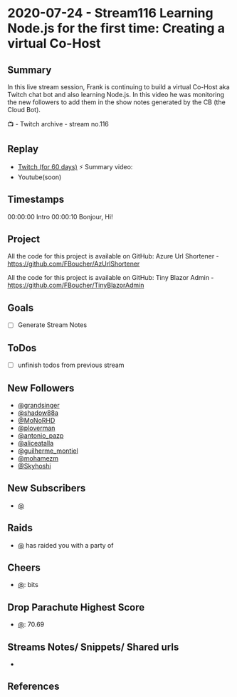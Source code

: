 
# 2020-07-24 - Stream116 Learning Node.js for the first time: Creating a virtual Co-Host

Summary
-------

In this live stream session, Frank is continuing to build a virtual Co-Host aka Twitch chat bot and also learning Node.js. In this video he was monitoring the new followers to add them in the show notes generated by the CB (the Cloud Bot).

📺 - Twitch archive - stream no.116

Replay
------

- [Twitch (for 60 days)](https://www.twitch.tv/videos/)
⚡ Summary video:
- Youtube(soon)


Timestamps
--------

00:00:00 Intro
00:00:10 Bonjour, Hi!


Project
-------

All the code for this project is available on GitHub: Azure Url Shortener - https://github.com/FBoucher/AzUrlShortener

All the code for this project is available on GitHub: Tiny Blazor Admin - https://github.com/FBoucher/TinyBlazorAdmin


Goals
-----

- [ ] Generate Stream Notes



ToDos
-----
- [ ] unfinish todos from previous stream


New Followers
-------------

- [@grandsinger](https://www.twitch.tv/grandsinger)
- [@shadow88a](https://www.twitch.tv/shadow88a)
- [@MoNoRHD](https://www.twitch.tv/MoNoRHD)
- [@ploverman](https://www.twitch.tv/ploverman)
- [@antonio_pazp](https://www.twitch.tv/antonio_pazp)
- [@aliceatalla](https://www.twitch.tv/aliceatalla)
- [@guilherme_montiel](https://www.twitch.tv/guilherme_montiel)
- [@mohamezm](https://www.twitch.tv/mohamezm)
- [@Skyhoshi](https://www.twitch.tv/Skyhoshi)




New Subscribers
---------------

- [@](https://www.twitch.tv/)


Raids
------

- [@](https://www.twitch.tv/) has raided you with a party of 



Cheers
------

- [@](https://www.twitch.tv/):  bits


Drop Parachute Highest Score
----------------------------

- [@](https://www.twitch.tv/):  70.69



Streams Notes/ Snippets/ Shared urls
-----------------------------------

- 


References
----------

